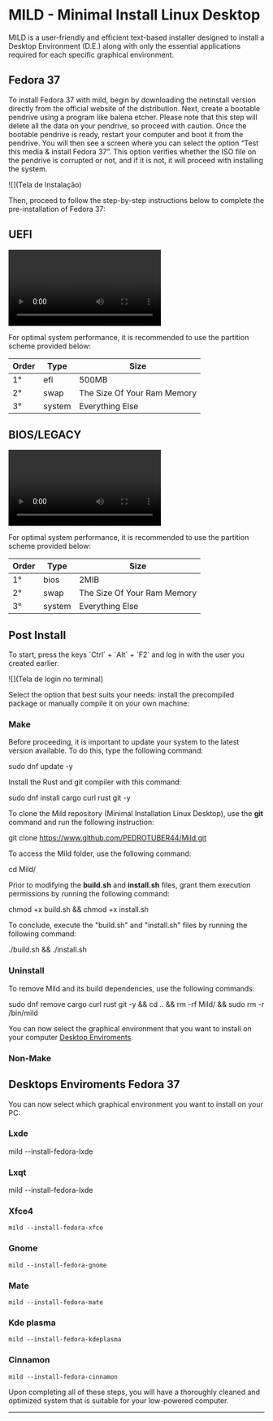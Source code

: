 # MILD - Minimal Install Linux Desktop

MILD is a user-friendly and efficient text-based installer designed to install a Desktop Environment (D.E.) along with only the essential applications required for each specific graphical environment.

## Fedora 37
To install Fedora 37 with mild, begin by downloading the netinstall version directly from the official website of the distribution. Next, create a bootable pendrive using a program like balena etcher. Please note that this step will delete all the data on your pendrive, so proceed with caution. Once the bootable pendrive is ready, restart your computer and boot it from the pendrive. You will then see a screen where you can select the option “Test this media & install Fedora 37”. This option verifies whether the ISO file on the pendrive is corrupted or not, and if it is not, it will proceed with installing the system.

![](Tela de Instalação)

Then, proceed to follow the step-by-step instructions below to complete the pre-installation of Fedora 37:

## UEFI

![](media/fedora/installationguide/Fedora37-Instalation-UEFI.mp4)

For optimal system performance, it is recommended to use the partition scheme provided below:

Order |  Type  | Size
------|--------|--------
  1°  |  efi   | 500MB  
  2°  |  swap  | The Size Of Your Ram Memory  
  3°  | system | Everything Else


## BIOS/LEGACY

![](media/fedora/installationguide/Fedora37-Instalation-BIOS.mp4)

For optimal system performance, it is recommended to use the partition scheme provided below:

Order |  Type  | Size
------|--------|------  
  1°  |  bios  | 2MIB
  2°  |  swap  | The Size Of Your Ram Memory   
  3°  | system | Everything Else


## Post Install

To start, press the keys ´Ctrl´ + ´Alt´ + ´F2´ and log in with the user you created earlier.

![](Tela de login no terminal)

Select the option that best suits your needs: install the precompiled package or manually compile it on your own machine:

### Make

Before proceeding, it is important to update your system to the latest version available. To do this, type the following command:

  sudo dnf update -y

Install the Rust and git compiler with this command:

  sudo dnf install cargo curl rust git -y

To clone the Mild repository (Minimal Installation Linux Desktop), use the **git** command and run the following instruction:

  git clone https://www.github.com/PEDROTUBER44/Mild.git

To access the Mild folder, use the following command:

  cd Mild/

Prior to modifying the **build.sh** and **install.sh** files, grant them execution permissions by running the following command:

  chmod +x build.sh && chmod +x install.sh

To conclude, execute the "build.sh" and "install.sh" files by running the following command:

  ./build.sh && ./install.sh

### Uninstall

To remove Mild and its build dependencies, use the following commands:

  sudo dnf remove cargo curl rust git -y && cd .. && rm -rf Mild/ && sudo rm -r /bin/mild

You can now select the graphical environment that you want to install on your computer [Desktop Enviroments](#desktops-enviroments-fedora-37).


### Non-Make


## Desktops Enviroments Fedora 37

You can now select which graphical environment you want to install on your PC:

### Lxde

  mild --install-fedora-lxde

<!-- image -->

### Lxqt

  mild --install-fedora-lxde

<!-- image -->

### Xfce4

	mild --install-fedora-xfce

<!-- image -->

### Gnome

	mild --install-fedora-gnome

<!-- image -->

### Mate

	mild --install-fedora-mate

<!-- image -->

### Kde plasma

	mild --install-fedora-kdeplasma

<!-- image -->

### Cinnamon

	mild --install-fedora-cinnamon

<!-- image -->

Upon completing all of these steps, you will have a thoroughly cleaned and optimized system that is suitable for your low-powered computer.

****
